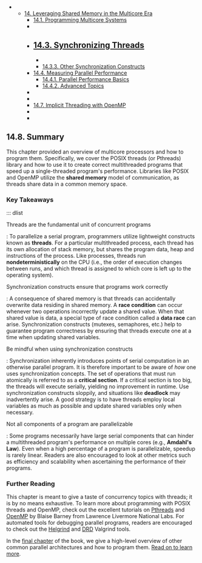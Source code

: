 





-   -   [14. Leveraging Shared Memory in the Multicore
        Era]()
        -   [14.1. Programming Multicore
            Systems]()
        -  
        -   [14.3. Synchronizing
            Threads]()
            -  
            -  
            -   [14.3.3. Other Synchronization
                Constructs]()
        -   [14.4. Measuring Parallel
            Performance]()
            -   [14.4.1. Parallel Performance
                Basics]()
            -   [14.4.2. Advanced
                Topics]()
        -  
        -  
        -   [14.7. Implicit Threading with
            OpenMP]()
        -  
        -  











## 14.8. Summary 

This chapter provided an overview of multicore processors and how to
program them. Specifically, we cover the POSIX threads (or Pthreads)
library and how to use it to create correct multithreaded programs that
speed up a single-threaded program's performance. Libraries like POSIX
and OpenMP utilize the **shared memory** model of communication, as
threads share data in a common memory space.


### Key Takeaways

::: dlist

Threads are the fundamental unit of concurrent programs

:   To parallelize a serial program, programmers utilize lightweight
    constructs known as **threads**. For a particular multithreaded
    process, each thread has its own allocation of stack memory, but
    shares the program data, heap and instructions of the process. Like
    processes, threads run **nondeterministically** on the CPU (i.e.,
    the order of execution changes between runs, and which thread is
    assigned to which core is left up to the operating system).

Synchronization constructs ensure that programs work correctly

:   A consequence of shared memory is that threads can accidentally
    overwrite data residing in shared memory. A **race condition** can
    occur whenever two operations incorrectly update a shared value.
    When that shared value is data, a special type of race condition
    called a **data race** can arise. Synchronization constructs
    (mutexes, semaphores, etc.) help to guarantee program correctness by
    ensuring that threads execute one at a time when updating shared
    variables.

Be mindful when using synchronization constructs

:   Synchronization inherently introduces points of serial computation
    in an otherwise parallel program. It is therefore important to be
    aware of *how* one uses synchronization concepts. The set of
    operations that must run atomically is referred to as a **critical
    section**. If a critical section is too big, the threads will
    execute serially, yielding no improvement in runtime. Use
    synchronization constructs sloppily, and situations like
    **deadlock** may inadvertently arise. A good strategy is to have
    threads employ local variables as much as possible and update shared
    variables only when necessary.

Not all components of a program are parallelizable

:   Some programs necessarily have large serial components that can
    hinder a multithreaded program's performance on multiple cores
    (e.g., **Amdahl's Law**). Even when a high percentage of a program
    is parallelizable, speedup is rarely linear. Readers are also
    encouraged to look at other metrics such as efficiency and
    scalability when ascertaining the performance of their programs.


### Further Reading

This chapter is meant to give a taste of concurrency topics with
threads; it is by no means exhaustive. To learn more about programming
with POSIX threads and OpenMP, check out the excellent tutorials on
[Pthreads](https://hpc-tutorials.llnl.gov/posix/) and
[OpenMP](https://hpc.llnl.gov/tuts/openMP/) by Blaise Barney from
Lawrence Livermore National Labs. For automated tools for debugging
parallel programs, readers are encouraged to check out the
[Helgrind](https://valgrind.org/docs/manual/hg-manual.html) and
[DRD](https://valgrind.org/docs/manual/drd-manual.html) Valgrind tools.


In the [final
chapter](../C15-Parallel/index.html#_looking_ahead_other_parallel_systems_and_parallel_programming_models)
of the book, we give a high-level overview of other common parallel
architectures and how to program them. [Read on to learn
more](../C15-Parallel/index.html#_looking_ahead_other_parallel_systems_and_parallel_programming_models).





